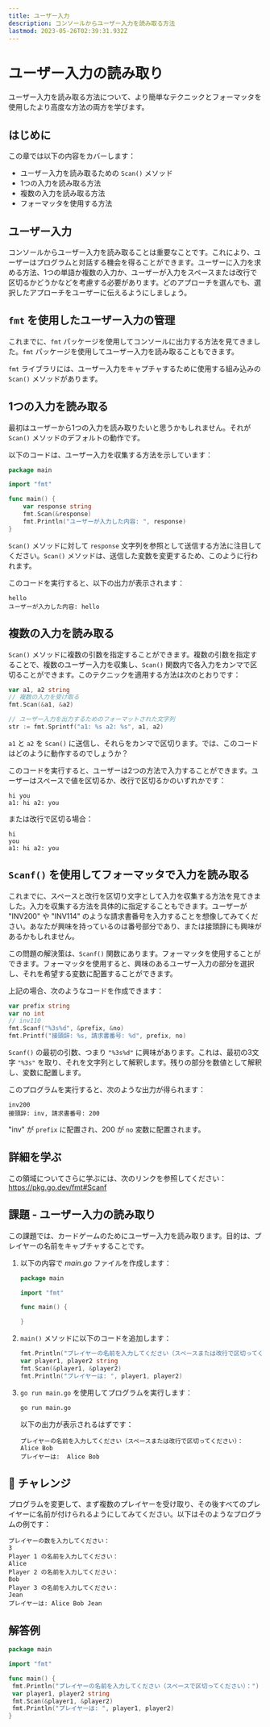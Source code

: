 ```yaml
---
title: ユーザー入力
description: コンソールからユーザー入力を読み取る方法
lastmod: 2023-05-26T02:39:31.932Z
---
```


# ユーザー入力の読み取り

ユーザー入力を読み取る方法について、より簡単なテクニックとフォーマッタを使用したより高度な方法の両方を学びます。

## はじめに

この章では以下の内容をカバーします：

- ユーザー入力を読み取るための `Scan()` メソッド
- 1つの入力を読み取る方法
- 複数の入力を読み取る方法
- フォーマッタを使用する方法

## ユーザー入力

コンソールからユーザー入力を読み取ることは重要なことです。これにより、ユーザーはプログラムと対話する機会を得ることができます。ユーザーに入力を求める方法、1つの単語か複数の入力か、ユーザーが入力をスペースまたは改行で区切るかどうかなどを考慮する必要があります。どのアプローチを選んでも、選択したアプローチをユーザーに伝えるようにしましょう。

## `fmt` を使用したユーザー入力の管理

これまでに、`fmt` パッケージを使用してコンソールに出力する方法を見てきました。`fmt` パッケージを使用してユーザー入力を読み取ることもできます。

`fmt` ライブラリには、ユーザー入力をキャプチャするために使用する組み込みの `Scan()` メソッドがあります。

## 1つの入力を読み取る

最初はユーザーから1つの入力を読み取りたいと思うかもしれません。それが `Scan()` メソッドのデフォルトの動作です。

以下のコードは、ユーザー入力を収集する方法を示しています：

```go
package main

import "fmt"

func main() {
    var response string
    fmt.Scan(&response)
    fmt.Println("ユーザーが入力した内容: ", response)
}
```

`Scan()` メソッドに対して `response` 文字列を参照として送信する方法に注目してください。`Scan()` メソッドは、送信した変数を変更するため、このように行われます。

このコードを実行すると、以下の出力が表示されます：

```
hello
ユーザーが入力した内容: hello
```

## 複数の入力を読み取る

`Scan()` メソッドに複数の引数を指定することができます。複数の引数を指定することで、複数のユーザー入力を収集し、`Scan()` 関数内で各入力をカンマで区切ることができます。このテクニックを適用する方法は次のとおりです：

```go
var a1, a2 string
// 複数の入力を受け取る
fmt.Scan(&a1, &a2)

// ユーザー入力を出力するためのフォーマットされた文字列
str := fmt.Sprintf("a1: %s a2: %s", a1, a2)
```

`a1` と `a2` を `Scan()` に送信し、それらをカンマで区切ります。では、このコードはどのように動作するのでしょうか？

このコードを実行すると、ユーザーは2つの方法で入力することができます。ユーザーはスペースで値を区切るか、改行で区切るかのいずれかです：

```
hi you
a1: hi a2: you
```

または改行で区切る場合：

```
hi
you
a1: hi a2: you
```

## `Scanf()` を使用してフォーマッタで入力を読み取る

これまでに、スペースと改行を区切り文字として入力を収集する方法を見てきました。入力を収集する方法を具体的に指定することもできます。ユーザーが "INV200" や "INV114" のような請求書番号を入力することを想像してみてください。あなたが興味を持っているのは番号部分であり、または接頭辞にも興味があるかもしれません。

この問題の解決策は、`Scanf()` 関数にあります。フォーマッタを使用することができます。フォーマッタを使用すると、興味のあるユーザー入力の部分を選択し、それを希望する変数に配置することができます。

上記の場合、次のようなコードを作成できます：

```go
var prefix string
var no int
// inv110
fmt.Scanf("%3s%d", &prefix, &no)
fmt.Printf("接頭辞: %s, 請求書番号: %d", prefix, no)
```

`Scanf()` の最初の引数、つまり `"%3s%d"` に興味があります。これは、最初の3文字 `"%3s"` を取り、それを文字列として解釈します。残りの部分を数値として解釈し、変数に配置します。

このプログラムを実行すると、次のような出力が得られます：

```
inv200
接頭辞: inv, 請求書番号: 200
```

"inv" が `prefix` に配置され、200 が `no` 変数に配置されます。

## 詳細を学ぶ

この領域についてさらに学ぶには、次のリンクを参照してください：<https://pkg.go.dev/fmt#Scanf>

## 課題 - ユーザー入力の読み取り

この課題では、カードゲームのためにユーザー入力を読み取ります。目的は、プレイヤーの名前をキャプチャすることです。

1. 以下の内容で _main.go_ ファイルを作成します：

   ```go
   package main

   import "fmt"

   func main() {

   }
   ```

1. `main()` メソッドに以下のコードを追加します：

   ```go
   fmt.Println("プレイヤーの名前を入力してください（スペースまたは改行で区切ってください）：")
   var player1, player2 string
   fmt.Scan(&player1, &player2)
   fmt.Println("プレイヤーは: ", player1, player2)
   ```

1. `go run main.go` を使用してプログラムを実行します：

   ```bash
   go run main.go
   ```

   以下の出力が表示されるはずです：

   ```
   プレイヤーの名前を入力してください（スペースまたは改行で区切ってください）：
   Alice Bob
   プレイヤーは:  Alice Bob
   ```

## 🚀 チャレンジ

プログラムを変更して、まず複数のプレイヤーを受け取り、その後すべてのプレイヤーに名前が付けられるようにしてみてください。以下はそのようなプログラムの例です：

```
プレイヤーの数を入力してください：
3
Player 1 の名前を入力してください：
Alice
Player 2 の名前を入力してください：
Bob
Player 3 の名前を入力してください：
Jean
プレイヤーは: Alice Bob Jean
```

## 解答例

```go
package main

import "fmt"

func main() {
 fmt.Println("プレイヤーの名前を入力してください（スペースで区切ってください）：")
 var player1, player2 string
 fmt.Scan(&player1, &player2)
 fmt.Println("プレイヤーは: ", player1, player2)
}
```